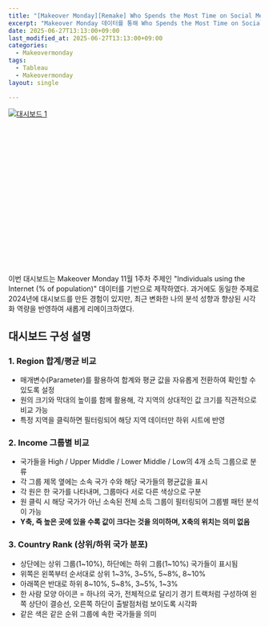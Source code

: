 ```yaml
---
title: "[Makeover Monday][Remake] Who Spends the Most Time on Social Media?"
excerpt: "Makeover Monday 데이터를 통해 Who Spends the Most Time on Social Media? 대시보드 만들기② - Remake"
date: 2025-06-27T13:13:00+09:00
last_modified_at: 2025-06-27T13:13:00+09:00
categories:
  - Makeovermonday
tags:
  - Tableau
  - Makeovermonday
layout: single

---
```

<div class='tableauPlaceholder' id='vizResponsive' style='position: relative; width: 100%; height: 0; padding-bottom: 62.5%;'>
  <noscript>
    <a href='#'>
      <img alt='대시보드 1' src='https://public.tableau.com/static/images/Wh/WhoSpendstheMostTimeonSocialMediamakeovermondayRemake/1/1_rss.png' style='border: none' />
    </a>
  </noscript>
  <object class='tableauViz' style='position: absolute; top: 0; left: 0; width: 100%; height: 100%;'>
    <param name='host_url' value='https%3A%2F%2Fpublic.tableau.com%2F' />
    <param name='embed_code_version' value='3' />
    <param name='site_root' value='' />
    <param name='name' value='WhoSpendstheMostTimeonSocialMediamakeovermondayRemake/1' />
    <param name='tabs' value='no' />
    <param name='toolbar' value='yes' />
    <param name='static_image' value='https://public.tableau.com/static/images/Ai/WhoSpendstheMostTimeonSocialMediamakeovermondayRemake/1/1.png' />
    <param name='animate_transition' value='yes' />
    <param name='display_static_image' value='yes' />
    <param name='display_spinner' value='yes' />
    <param name='display_overlay' value='yes' />
    <param name='display_count' value='yes' />
    <param name='language' value='ko-KR' />
  </object>
</div>
<script type='text/javascript'>
  var divElement = document.getElementById('vizResponsive');
  var vizElement = divElement.getElementsByTagName('object')[0];
  vizElement.style.width = '100%';
  vizElement.style.height = '100%';
  var scriptElement = document.createElement('script');
  scriptElement.src = 'https://public.tableau.com/javascripts/api/viz_v1.js';
  vizElement.parentNode.insertBefore(scriptElement, vizElement);
</script>

이번 대시보드는 Makeover Monday 11월 1주차 주제인 "Individuals using the Internet (% of population)" 데이터를 기반으로 제작하였다.
과거에도 동일한 주제로 2024년에 대시보드를 만든 경험이 있지만, 최근 변화한 나의 분석 성향과 향상된 시각화 역량을 반영하여 새롭게 리메이크하였다.

## 대시보드 구성 설명
### 1. Region 합계/평균 비교
   - 매개변수(Parameter)를 활용하여 합계와 평균 값을 자유롭게 전환하여 확인할 수 있도록 설정
   - 원의 크기와 막대의 높이를 함께 활용해, 각 지역의 상대적인 값 크기를 직관적으로 비교 가능
   - 특정 지역을 클릭하면 필터링되어 해당 지역 데이터만 하위 시트에 반영


### 2. Income 그룹별 비교
   - 국가들을 High / Upper Middle / Lower Middle / Low의 4개 소득 그룹으로 분류
   - 각 그룹 제목 옆에는 소속 국가 수와 해당 국가들의 평균값을 표시
   - 각 원은 한 국가를 나타내며, 그룹마다 서로 다른 색상으로 구분
   - 원 클릭 시 해당 국가가 아닌 소속된 전체 소득 그룹이 필터링되어 그룹별 패턴 분석이 가능
   - **Y축, 즉 높은 곳에 있을 수록 값이 크다는 것을 의미하며, X축의 위치는 의미 없음**


### 3. Country Rank (상위/하위 국가 분포)
   - 상단에는 상위 그룹(1~10%), 하단에는 하위 그룹(1~10%) 국가들이 표시됨
   - 위쪽은 왼쪽부터 순서대로 상위 1~3%, 3~5%, 5~8%, 8~10%
   - 아래쪽은 반대로 하위 8~10%, 5~8%, 3~5%, 1~3%
   - 한 사람 모양 아이콘 = 하나의 국가, 전체적으로 달리기 경기 트랙처럼 구성하여 왼쪽 상단이 결승선, 오른쪽 하단이 출발점처럼 보이도록 시각화
   - 같은 색은 같은 순위 그룹에 속한 국가들을 의미



<!-- <div class='tableauPlaceholder' id='viz1751010377736' style='position: relative'><noscript><a href='#'><img alt='대시보드 1 ' src='https:&#47;&#47;public.tableau.com&#47;static&#47;images&#47;Wh&#47;WhoSpendstheMostTimeonSocialMediamakeovermondayRemake&#47;1&#47;1_rss.png' style='border: none' /></a></noscript><object class='tableauViz'  style='display:none;'><param name='host_url' value='https%3A%2F%2Fpublic.tableau.com%2F' /> <param name='embed_code_version' value='3' /> <param name='site_root' value='' /><param name='name' value='WhoSpendstheMostTimeonSocialMediamakeovermondayRemake&#47;1' /><param name='tabs' value='no' /><param name='toolbar' value='yes' /><param name='static_image' value='https:&#47;&#47;public.tableau.com&#47;static&#47;images&#47;Wh&#47;WhoSpendstheMostTimeonSocialMediamakeovermondayRemake&#47;1&#47;1.png' /> <param name='animate_transition' value='yes' /><param name='display_static_image' value='yes' /><param name='display_spinner' value='yes' /><param name='display_overlay' value='yes' /><param name='display_count' value='yes' /><param name='language' value='ko-KR' /></object></div>                <script type='text/javascript'>                    var divElement = document.getElementById('viz1751010377736');                    var vizElement = divElement.getElementsByTagName('object')[0];                    if ( divElement.offsetWidth > 800 ) { vizElement.style.width='1600px';vizElement.style.height='927px';} else if ( divElement.offsetWidth > 500 ) { vizElement.style.width='1600px';vizElement.style.height='927px';} else { vizElement.style.width='100%';vizElement.style.height='4327px';}                     var scriptElement = document.createElement('script');                    scriptElement.src = 'https://public.tableau.com/javascripts/api/viz_v1.js';                    vizElement.parentNode.insertBefore(scriptElement, vizElement);                </script> -->